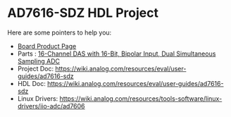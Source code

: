 # AD7616-SDZ HDL Project

Here are some pointers to help you:
  * [Board Product Page](https://www.analog.com/EVAL-AD7616)
  * Parts : [16-Channel DAS with 16-Bit, Bipolar Input, Dual Simultaneous Sampling ADC](https://www.analog.com/ad7616)
  * Project Doc: https://wiki.analog.com/resources/eval/user-guides/ad7616-sdz
  * HDL Doc: https://wiki.analog.com/resources/eval/user-guides/ad7616-sdz
  * Linux Drivers: https://wiki.analog.com/resources/tools-software/linux-drivers/iio-adc/ad7606
